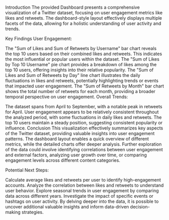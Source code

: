 Introduction
The provided Dashboard presents a comprehensive visualization of a Twitter dataset, focusing on user engagement metrics like likes and retweets. The dashboard-style layout effectively displays multiple facets of the data, allowing for a holistic understanding of user activity and trends.

Key Findings
User Engagement:

The "Sum of Likes and Sum of Retweets by Username" bar chart reveals the top 10 users based on their combined likes and retweets. This indicates the most influential or popular users within the dataset.
The "Sum of Likes by Top 10 Username" pie chart provides a breakdown of likes among the top 10 users, offering insights into their relative popularity.
The "Sum of Likes and Sum of Retweets by Day" line chart illustrates the daily fluctuations in likes and retweets, potentially highlighting trends or events that impacted user engagement.
The "Sum of Retweets by Month" bar chart shows the total number of retweets for each month, providing a broader temporal perspective on user engagement.
Overall Trends:

The dataset spans from April to September, with a notable peak in retweets for April.
User engagement appears to be relatively consistent throughout the analyzed period, with some fluctuations in daily likes and retweets.
The top 10 users maintain a steady position, suggesting consistent popularity or influence.
Conclusion
This visualization effectively summarizes key aspects of the Twitter dataset, providing valuable insights into user engagement patterns. The dashboard layout enables a quick overview of different metrics, while the detailed charts offer deeper analysis. Further exploration of the data could involve identifying correlations between user engagement and external factors, analyzing user growth over time, or comparing engagement levels across different content categories.

Potential Next Steps:

Calculate average likes and retweets per user to identify high-engagement accounts.
Analyze the correlation between likes and retweets to understand user behavior.
Explore seasonal trends in user engagement by comparing data across different years.
Investigate the impact of specific events or hashtags on user activity.
By delving deeper into the data, it is possible to uncover additional valuable insights and inform data-driven decision-making strategies.
